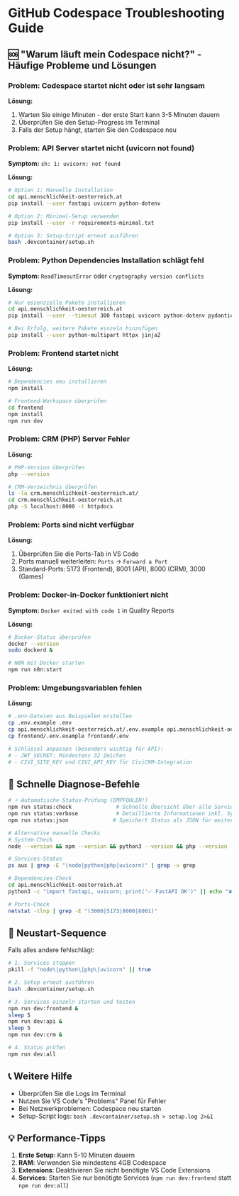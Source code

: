 # GitHub Codespace Troubleshooting Guide

## 🆘 "Warum läuft mein Codespace nicht?" - Häufige Probleme und Lösungen

### Problem: Codespace startet nicht oder ist sehr langsam

**Lösung:**
1. Warten Sie einige Minuten - der erste Start kann 3-5 Minuten dauern
2. Überprüfen Sie den Setup-Progress im Terminal
3. Falls der Setup hängt, starten Sie den Codespace neu

### Problem: API Server startet nicht (uvicorn not found)

**Symptom:** `sh: 1: uvicorn: not found`

**Lösung:**
```bash
# Option 1: Manuelle Installation
cd api.menschlichkeit-oesterreich.at
pip install --user fastapi uvicorn python-dotenv

# Option 2: Minimal-Setup verwenden
pip install --user -r requirements-minimal.txt

# Option 3: Setup-Script erneut ausführen
bash .devcontainer/setup.sh
```

### Problem: Python Dependencies Installation schlägt fehl

**Symptom:** `ReadTimeoutError` oder `cryptography version conflicts`

**Lösung:**
```bash
# Nur essenzielle Pakete installieren
cd api.menschlichkeit-oesterreich.at
pip install --user --timeout 300 fastapi uvicorn python-dotenv pydantic requests

# Bei Erfolg, weitere Pakete einzeln hinzufügen
pip install --user python-multipart httpx jinja2
```

### Problem: Frontend startet nicht

**Lösung:**
```bash
# Dependencies neu installieren
npm install

# Frontend-Workspace überprüfen
cd frontend
npm install
npm run dev
```

### Problem: CRM (PHP) Server Fehler

**Lösung:**
```bash
# PHP-Version überprüfen
php --version

# CRM-Verzeichnis überprüfen
ls -la crm.menschlichkeit-oesterreich.at/
cd crm.menschlichkeit-oesterreich.at
php -S localhost:8000 -t httpdocs
```

### Problem: Ports sind nicht verfügbar

**Lösung:**
1. Überprüfen Sie die Ports-Tab in VS Code
2. Ports manuell weiterleiten: `Ports` → `Forward a Port`
3. Standard-Ports: 5173 (Frontend), 8001 (API), 8000 (CRM), 3000 (Games)

### Problem: Docker-in-Docker funktioniert nicht

**Symptom:** `Docker exited with code 1` in Quality Reports

**Lösung:**
```bash
# Docker-Status überprüfen
docker --version
sudo dockerd &

# N8N mit Docker starten
npm run n8n:start
```

### Problem: Umgebungsvariablen fehlen

**Lösung:**
```bash
# .env-Dateien aus Beispielen erstellen
cp .env.example .env
cp api.menschlichkeit-oesterreich.at/.env.example api.menschlichkeit-oesterreich.at/.env
cp frontend/.env.example frontend/.env

# Schlüssel anpassen (besonders wichtig für API):
# - JWT_SECRET: Mindestens 32 Zeichen
# - CIVI_SITE_KEY und CIVI_API_KEY für CiviCRM-Integration
```

## 🔧 Schnelle Diagnose-Befehle

```bash
# ⚡ Automatische Status-Prüfung (EMPFOHLEN!)
npm run status:check              # Schnelle Übersicht über alle Services & PRs
npm run status:verbose            # Detaillierte Informationen inkl. Systemressourcen
npm run status:json              # Speichert Status als JSON für weitere Analyse

# Alternative manuelle Checks
# System-Check
node --version && npm --version && python3 --version && php --version

# Services-Status
ps aux | grep -E "(node|python|php|uvicorn)" | grep -v grep

# Dependencies-Check
cd api.menschlichkeit-oesterreich.at
python3 -c "import fastapi, uvicorn; print('✅ FastAPI OK')" || echo "❌ FastAPI fehlt"

# Ports-Check
netstat -tlnp | grep -E "(3000|5173|8000|8001)"
```

## 🚀 Neustart-Sequence

Falls alles andere fehlschlägt:

```bash
# 1. Services stoppen
pkill -f "node\|python\|php\|uvicorn" || true

# 2. Setup erneut ausführen
bash .devcontainer/setup.sh

# 3. Services einzeln starten und testen
npm run dev:frontend &
sleep 5
npm run dev:api &
sleep 5
npm run dev:crm &

# 4. Status prüfen
npm run dev:all
```

## 📞 Weitere Hilfe

- Überprüfen Sie die Logs im Terminal
- Nutzen Sie VS Code's "Problems" Panel für Fehler
- Bei Netzwerkproblemen: Codespace neu starten
- Setup-Script logs: `bash .devcontainer/setup.sh > setup.log 2>&1`

## 💡 Performance-Tipps

1. **Erste Setup**: Kann 5-10 Minuten dauern
2. **RAM**: Verwenden Sie mindestens 4GB Codespace
3. **Extensions**: Deaktivieren Sie nicht benötigte VS Code Extensions
4. **Services**: Starten Sie nur benötigte Services (`npm run dev:frontend` statt `npm run dev:all`)